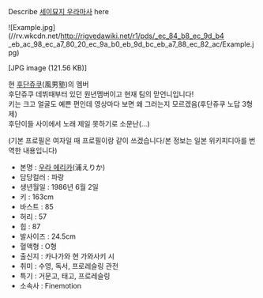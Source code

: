 Describe [세이묘지 우라마사](%EC%84%B8%EC%9D%B4%EB%AC%98%EC%A7%80%20%EC%9A%B0%EB%9D%BC%EB%A7%88%EC%82%AC.md) here

![Example.jpg](//rv.wkcdn.net/http://rigvedawiki.net/r1/pds/_ec_84_b8_ec_9d_b4
_eb_ac_98_ec_a7_80_20_ec_9a_b0_eb_9d_bc_eb_a7_88_ec_82_ac/Example.jpg)

[JPG image (121.56 KB)]

현 [후단쥬쿠](%ED%9B%84%EB%8B%A8%EC%A5%AC%EC%BF%A0.md)(風男塾)의 멤버  
후단쥬쿠 데뷔때부터 있던 원년멤버이고 현재 팀의 맏언니입니다!  
키는 크고 얼굴도 예쁜 편인데 영상마다 보면 왜 그러는지 모르겠음(후단쥬쿠 노답 3형제)  
후단이들 사이에서 노래 제일 못하기로 소문난(...)

(기본 프로필은 여자일 때 프로필이랑 같이 쓰겠습니다/본 정보는 일본 위키피디아를 번역한 내용입니다)  

  * 본명 : [우라 에리카](%EC%9A%B0%EB%9D%BC%20%EC%97%90%EB%A6%AC%EC%B9%B4.md)(浦えりか)
  * 담당컬러 : 파랑
  * 생년월일 : 1986년 6월 2일
  * 키 : 163cm
  * 바스트 : 85
  * 허리 : 57
  * 힙 : 87
  * 발사이즈 : 24.5cm
  * 혈액형 : O형
  * 출신지 : 카나가와 현 가와사키 시
  * 취미 : 수영, 독서, 프로레슬링 관전
  * 특기 : 거문고, 태고, 프로레슬링
  * 소속사 : Finemotion

